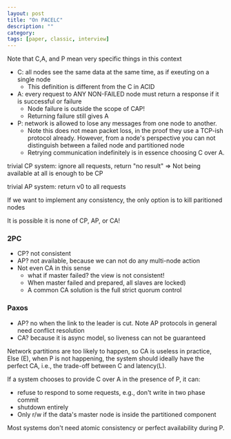 ```yaml
---
layout: post
title: "On PACELC"
description: ""
category: 
tags: [paper, classic, interview]
---
```


Note that C,A, and P mean very specific things in this context

* C: all nodes see the same data at the same time, as if exeuting on a single node
  * This definition is different from the C in ACID
* A: every request to ANY NON-FAILED node must return a response if it is successful or failure
  * Node failure is outside the scope of CAP!
  * Returning failure still gives A
* P: network is allowed to lose any messages from one node to another. 
  * Note this does not mean packet loss, in the proof they use a TCP-ish protocol already. However, from a node's perspective you can not distinguish between a failed node and partitioned node
  * Retrying communication indefinitely is in essence choosing C over A.

trivial CP system: ignore all requests, return "no result" => Not being available at all is enough to be CP

trivial AP system: return v0 to all requests

If we want to implement any consistency, the only option is to kill paritioned nodes

It is possible it is none of CP, AP, or CA!

### 2PC

* CP? not consistent
* AP? not available, because we can not do any multi-node action
* Not even CA in this sense 
  * what if master failed? the view is not consistent!
  * When master failed and prepared, all slaves are locked)
  * A common CA solution is the full strict quorum control

### Paxos
* AP? no when the link to the leader is cut. Note AP protocols in general need conflict resolution
* CA? because it is async model, so liveness can not be guaranteed

Network partitions are too likely to happen, so CA is useless in practice, Else (E),  when P is not happening, the system should ideally have the perfect CA, i.e., the trade-off between C and latency(L).

If a system chooses to provide C over A in the presence of P, it can:
* refuse to respond to some requests, e.g., don't write in two phase commit
* shutdown entirely
* Only r/w if the data's master node is inside the partitioned component

Most systems don't need atomic consistency or perfect availability during P.
